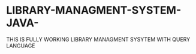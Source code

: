# LIBRARY-MANAGMENT-SYSTEM-JAVA-
THIS IS  FULLY WORKING LIBRARY MANAGMENT SYSYTEM WITH QUERY LANGUAGE
